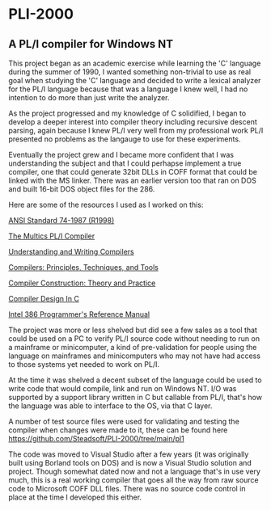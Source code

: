 # PLI-2000
## A PL/I compiler for Windows NT
This project began as an academic exercise while learning the 'C' language during the summer of 1990, I wanted something non-trivial to use as real goal when studying the 'C' language and decided to write a lexical analyzer for the PL/I language because that was a language I knew well, I had no intention to do more than just write the analyzer.

As the project progressed and my knowledge of C solidified, I began to develop a deeper interest into compiler theory including recursive descent parsing, again because I knew PL/I very well from my professional work PL/I presented no problems as the langauge to use for these experiments.

Eventually the project grew and I became more confident that I was understanding the subject and that I could perhapse implement a true compiler, one that could generate 32bit DLLs in COFF format that could be linked with the MS linker. There was an earlier version too that ran on DOS and built 16-bit DOS object files for the 286.

Here are some of the resources I used as I worked on this:

[ANSI Standard 74-1987 (R1998)](https://webstore.ansi.org/standards/incits/ansiincits741987r1998)

[The Multics PL/I Compiler](https://multicians.org/pl1-raf.html)

[Understanding and Writing Compilers](https://www.amazon.com/Understanding-Writing-Compilers-Yourself-Guide/dp/0333217314)

[Compilers: Principles, Techniques, and Tools](https://www.amazon.com/Compilers-Principles-Techniques-Alfred-Aho/dp/0201100886/ref=sr_1_4?keywords=dragon+book+compiler&qid=1636226821&s=books&sr=1-4)

[Compiler Construction: Theory and Practice](https://www.amazon.com/Compiler-Construction-Practice-Revised-Hardcover/dp/B011DBDVNC/ref=sr_1_2?keywords=compiler+construction+theory+and+practice&qid=1636226942&s=books&sr=1-2)

[Compiler Design In C](https://www.biblio.com/book/compiler-design-c-i-holub/d/1375125420)

[Intel 386 Programmer's Reference Manual](https://css.csail.mit.edu/6.858/2013/readings/i386.pdf)

The project was more or less shelved but did see a few sales as a tool that could be used on a PC to verify PL/I source code without needing to run on a mainframe or minicomputer, a kind of pre-validation for people using the language on mainframes and minicomputers who may not have had access to those systems yet needed to work on PL/I.

At the time it was shelved a decent subset of the language could be used to write code that would compile, link and run on Windows NT. I/O was supported by a support library written in C but callable from PL/I, that's how the language was able to interface to the OS, via that C layer.

A number of test source files were used for validating and testing the compiler when changes were made to it, these can be found here https://github.com/Steadsoft/PLI-2000/tree/main/pl1

The code was moved to Visual Studio after a few years (it was originally built using Borland tools on DOS) and is now a Visual Studio solution and project. Though somewhat dated now and not a language that's in use very much, this is a real working compiler that goes all the way from raw source code to Microsoft COFF DLL files. There was no source code control in place at the time I developed this either.


